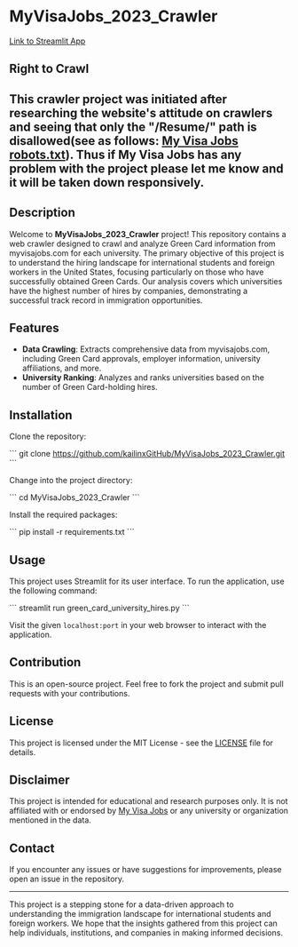 # MyVisaJobs_2023_Crawler

[Link to Streamlit App](https://kailinxgithub-myvisajobs-2023-crawl-h1b-university-hires-2n8cdj.streamlit.app/)

## Right to Crawl

This crawler project was initiated after researching the website's attitude on crawlers and seeing that only the "/Resume/" path is disallowed(see as follows: [My Visa Jobs robots.txt](https://www.myvisajobs.com/robots.txt)). Thus if My Visa Jobs 
has any problem with the project please let me know and it will be taken down responsively.
---

## Description

Welcome to **MyVisaJobs_2023_Crawler** project! This repository contains a web crawler designed to crawl and analyze Green Card information from myvisajobs.com for each university. The primary objective of this project is to understand the hiring landscape for international students and foreign workers in the United States, focusing particularly on those who have successfully obtained Green Cards. Our analysis covers which universities have the highest number of hires by companies, demonstrating a successful track record in immigration opportunities.

## Features

- **Data Crawling**: Extracts comprehensive data from myvisajobs.com, including Green Card approvals, employer information, university affiliations, and more.
- **University Ranking**: Analyzes and ranks universities based on the number of Green Card-holding hires.

## Installation

Clone the repository:

\`\`\`
git clone https://github.com/kailinxGitHub/MyVisaJobs_2023_Crawler.git
\`\`\`

Change into the project directory:

\`\`\`
cd MyVisaJobs_2023_Crawler
\`\`\`

Install the required packages:

\`\`\`
pip install -r requirements.txt
\`\`\`

## Usage


This project uses Streamlit for its user interface. To run the application, use the following command:

\`\`\`
streamlit run green_card_university_hires.py
\`\`\`

Visit the given `localhost:port` in your web browser to interact with the application.

## Contribution

This is an open-source project. Feel free to fork the project and submit pull requests with your contributions.

## License

This project is licensed under the MIT License - see the [LICENSE](https://github.com/kailinxGitHub/MyVisaJobs_2023_Crawler/blob/main/LICENSE) file for details.

## Disclaimer

This project is intended for educational and research purposes only. It is not affiliated with or endorsed by [My Visa Jobs](https://www.myvisajobs.com/) or any university or organization mentioned in the data.

## Contact

If you encounter any issues or have suggestions for improvements, please open an issue in the repository.

---

This project is a stepping stone for a data-driven approach to understanding the immigration landscape for international students and foreign workers. We hope that the insights gathered from this project can help individuals, institutions, and companies in making informed decisions.
